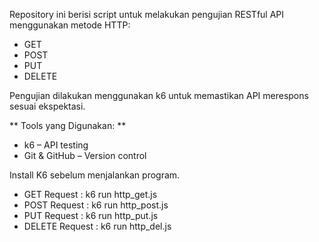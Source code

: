 Repository ini berisi script untuk melakukan pengujian RESTful API menggunakan metode HTTP:

- GET
- POST
- PUT
- DELETE
  
Pengujian dilakukan menggunakan k6 untuk memastikan API merespons sesuai ekspektasi.

** Tools yang Digunakan: **
- k6 – API testing 
- Git & GitHub – Version control

Install K6 sebelum menjalankan program.

- GET Request : k6 run http_get.js
- POST Request : k6 run http_post.js
- PUT Request : k6 run http_put.js
- DELETE Request : k6 run http_del.js
